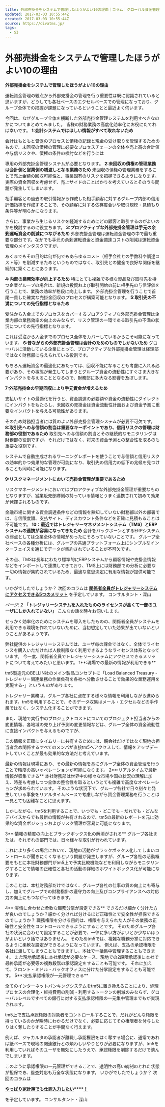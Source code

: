 ```yaml
---
title: 外部売掛金をシステムで管理したほうがよい10の理由｜コラム｜グローバル資金管理ソリューション"tm5"｜DIVA
updated: 2017-03-03 10:55:44Z
created: 2017-03-03 10:55:44Z
source: https://divatms.jp/
tags:
  - SI
---
```


# 外部売掛金をシステムで管理したほうがよい10の理由

**外部売掛金をシステムで管理したほうがよい10の理由**

運転資金管理の観点から外部売掛金の管理を行う重要性は既に認識されていると思いますが、どうしても各社ベースのエクセルベースでの管理になっており、グループ全体での把握が課題になっているということと最近よく伺います。

今回は、なぜグループ全体を横断した外部売掛金管理システムを利用すべきなのかについてまとめてみました。
皆様の財務業務の高度化効率化にお役にたてれば幸いです。
**1:会計システムではほしい情報がすべて取れないため**

会計はもともと督促のプロセスと債権の記録と現金の受け取りを管理するためのもので、未回収の債権の管理に必要なプロセスチェーンの全体や売上高の合計値や与信リスクや、債権の条件の検討などを行うには

専用の外部売掛金管理システムが必要となります。
**2:未回収の債権の管理業務は会計側と営業側の橋渡しとなる業務のため**
未回収の債権の管理業務をすることで売上金額の回収可能性と、事業固有のリスクを把握できるようになります。
実際の資金回収を考慮せず、売上サイドのことばかりを考えているとそのうち問題が発生してしまいます。

相手顧客との過去の取引情報から作成した相手顧客に対するグループ内部の信用評価指標を作成することで、その顧客に対する依存度合いや取引規模・見積もり条件等が明らかになります。

さらに、事業から生じるリスクを軽減するためにどの顧客と取引するのがよいのかを検討するのに役立ちます。
**3:プロアクティブな外部売掛金管理は手元の余剰運転資金の削減につながるため**
外部売掛金管理は運転資金管理の中で最も重要な部分です。なかでも手元の余剰運転資金と資金調達コストの削減は運転資金管理のメインタスクですが、

あくまでもその目的は何が何でもあらゆるコスト（相手会社との手数料や調達コスト等）を削減するためというものではなく、取引先との健全で良好な関係を継続的に築くことにあります。

**4:内部の業務効率が向上するため**
特にとても複雑で多様な製品及び取引先を持つ企業グループの場合は、新規の投資および取引開始の前に相手先の与信評価を行うことで、業務の効率が格段に向上します。
外部売掛金管理を行うことで首尾一貫した確実な売掛金回収のプロセスが構築可能となります。
**5:取引先の不満についての先行指標となるため**

受注から入金までのプロセスをカバーするプロアクティブな外部売掛金管理は企業内部の業務効率の向上のみならず、リスク管理の一環である取引先の不満の状況についての先行指標となります。

これは受注から入金までのプロセス全体をカバーしているからこそ可能になっています。
**6:昔ながらの外部売掛金管理は会計のためのものでしかないため**
グローバルに活動している企業にとって、プロアクティブな外部売掛金管理は経理部ではなく財務部に与えられている役割です。

もちろん運転資金の最適化にあたっては、回収不能になることも考慮に入れる必要があり、その事態が発生してしまうとグループ資金の流動性にすぐさま大きなインパクトを与えることとなるので、財務部に多大なる影響を及ぼします。

**7:外部売掛金の早期回収により手元資金が増えるため**

支払いサイトの最適化を行うと、資金調達の必要額や資金の流動性にダイレクトにインパクトをもたらし、未回収の売掛金は資金流動性計画および資金予測に重要なインパクトを与える可能性があります。

そのため財務担当者には質のよい外部売掛金管理システムが必要不可欠です。
**8:取引先への与信額の割当は重要なキーポイントであり、信用リスクの管理は財務部の役割であるため**
取引先への与信額の割当とその継続的なモニタリングは財務部の役割ですが、それだけではなく、将来の資金予測との整合性を取るのも重要な役割です。

システムで自動生成されるワーニングレポートを使うことで与信額と信用リスクの効率的かつ効果的な管理が可能になり、取引先の信用力の低下の兆候を見つけることも同時に可能になります。

**9:リスクマネージメントにおいて売掛金管理が重要であるため**

リスクマネージメントにおいてはプロアクティブな外部売掛金管理が重要なものとなりますが、営業販売部隊側の持っている情報とうまく連携されて初めて効果が発揮されるものです。

金融市場に関する資金調達条件などの情報を熟知していない財務部以外の部署では、与信限度額、支払サイト、ディスカウント条件などを正確に見積もることは不可能です。
**10：最近ではトレジャリーマネジメントシステム（TMS）とERPシステムの連携が容易になってきたため**
会計をバックボーンとするERPシステムの弱点としては企業全体の情報がめったにそろっていないことです。
グループ全社ベースの各種分析には、グループの共通プラットフォーム上にシンプルなインターフェイスを通じでデータが集約されていることが不可欠です。

その点、TMSは長年にわたり標準的にERPシステムから顧客情報や売掛金情報などをインポートして連携してきており、TMS上には財務部での分析に必要な一切の情報が集約されているため、最適な意思決定に有用な情報が提供可能です。

いかがでしたでしょうか？
次回のコラムは
**[関係者全員がトレジャリーシステムにアクセスできる5つのメリット](http://divatms.jp/column/20160603/179/)**
を予定しています。
コンサルタント・深山

*ページ: 2*
**「トレジャリーシステムを入れたもののライセンスが高くて一部のユーザにしか入れていない」**
こんなお話を時々お伺いします。

せっかく効率化のためにシステムを導入をしたものの、関係者全員がシステムを利用できる環境を作れていないために、当初想定していた効果が出ていないということがあるようです。

弊社提供のトレジャリーシステムでは、ユーザ毎の課金ではなく、全体でライセンスを購入いただければ人数制限なく利用できるようなライセンス体系となっています。
今一度、関係者全員でトレジャリーシステムにアクセスできるメリットについて考えてみたいと思います。
1**:現場での最新の情報が利用できる**

tm5製造元のBELLIN社のメイン製品コンセプトに「Load Balanced Treasury -トレジャリー関連業務の作業負荷を各社へ分散させることで効果的な業務運用を実現する-」というものがあります。

トレジャリー業務は、グループ各社に点在する様々な情報を利用しながら進められます。tm5を利用することで、そのデータ収集はメール・エクセルなどの手作業ではなく、システム化することができます。

また、現地で実行中のプロジェクトコストについてのプロジェクト担当者からの変更情報、各地域の売り上げ予測の変更情報などは、グループ全体の資金流動性に直接インパクトを与えるものですが、

この情報を正確にタイムリーに共有するためには、親会社だけではなく現地の担当者含め関係するすべてのメンバが直接tm5へアクセスして、情報をアップデートしていくことが最も効果的な方法だと考えています。

最新の情報は現場にあり、その最新の情報を基にグループ全体の資金管理を行うことで精度の高いオペレーションが可能になります。
2**:リアルタイムで最新情報が収集できる**
本社財務部は世界中の様々な市場や国の状況の理解に加え、時差も考慮しつつ全体の整合性を取るというとても複雑で高度なオペレーションが求められています。
そのような状況下で、グループ各社で日々刻々と発生している事象をリアルタイムベースで考慮しながら資金管理業務を行うことは一見とても困難なことに思えます。

しかしながら、tm5を利用することで、いつでも・どこでも・だれでも・どんなデバイスからでも最新の情報が共有されるので、tm5の最新のレポートを元に効果的な資金ポジションおよびリスク管理が容易に可能になります。

3**:情報の精度の向上とブラックボックス化の解消がされる**
グループ各社または、それぞれの部門では、日々様々な取引が行われています。

これにより多くの場合において、現地の活動がブラックボックス化してしまいコントロールが聞きにくくなるという問題が発生しますが、グループ各社の活動概要をもとに本社財務部門がtm5上で予実比較機能などを利用しながらモニタリングすることで情報の正確性と各社の活動の詳細のホワイトボックス化が可能になります。

このことは、本社財務部だけではなく、グループ各社の仕事の質の向上にも寄与し、加えてグループでの財務指針の遵守力の向上及びコンプライアンスへの対応力の向上にもつながってゆきます。

4**:実情に合わせた柔軟な職務分掌が設定できる**
できるだけ細かく分けた方が良いのでしょうか？細かく分ければ分けるほど正確性とで安全性が担保できるのでしょうか？
職務権限を分ける目的は、権限を与えられた人がその業務の正確性と安全性をコントロールできるようにすることです。
そのためグループ各社の状況に合わせて設定することが必要で、一律に多い方がよいとか少ないほうがよいという話ではありません。
そのためtm5では、複雑な職務分掌に対応できるように柔軟な設定ができるようになっています。
例えば、支払の承認権限を各社に渡してしまうこともできますし、本社で一括集中管理することもできます。
また現地承認後に本社承認が必要なケース、現地での2段階承認後に本社で最終承認が必要等の複数段階の承認設定をすることも可能です。
それに加えて、フロント・ミドル・バックオフィスに分けた分掌設定をすることも可能です。
5**:支払承認権限が一元管理できる**

全てのインターネットバンキングシステムをtm5に置き換えることにより、処理プロセスの合理化・維持費用の削減・利用するトークンの削減のみならず、グローバルレベルですべての銀行に対する支払承認権限の一元集中管理までもが実現されます。

tm5上で支払承認権限の対象者をコントロールすることで、だれがどんな権限を持っているのかが瞬時にわかるだけでなく、必要に応じてその権限者を付与したりはく奪したりすることが手間なく行えます。

例えば、ジャカルタの承認者が離職し承認権限をはく奪する場合に、通常であれば紙ベースで現地の関連銀行との煩わしいやりとりが必要になりますが、tm5を利用していればそのユーザを無効にしたうえで、承認権限を削除するだけで済んでしまいます。

このように承認権限の一元管理ができることで、透明性の高い統制のとれた状態が担保でき、監査対応も万全な状態になります。
いかがでしたでしょうか？
次回のコラムは

**[やっぱり家計簿でも仕訳入力したい](http://divatms.jp/column/20160603/188/)****[！](http://divatms.jp/column/20160603/188/)**

を予定しています。
コンサルタント・深山
